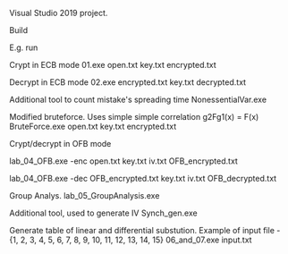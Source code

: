 Visual Studio 2019 project.

Build

E.g. run

Crypt in ECB mode
01.exe open.txt key.txt encrypted.txt

Decrypt in ECB mode
02.exe encrypted.txt key.txt decrypted.txt

Additional tool to count mistake's spreading time 
NonessentialVar.exe

Modified bruteforce. Uses simple simple correlation g2Fg1(x) = F(x)
BruteForce.exe open.txt key.txt encrypted.txt

Crypt/decrypt in OFB mode

lab_04_OFB.exe -enc open.txt key.txt iv.txt OFB_encrypted.txt

lab_04_OFB.exe -dec OFB_encrypted.txt key.txt iv.txt OFB_decrypted.txt

Group Analys.
lab_05_GroupAnalysis.exe

Additional tool, used to generate IV
Synch_gen.exe

Generate table of linear and differential substution. Example of input file - {1, 2, 3, 4, 5, 6, 7, 8, 9, 10, 11, 12, 13, 14, 15}
06_and_07.exe input.txt
